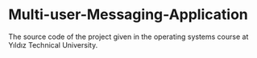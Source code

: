 # Multi-user-Messaging-Application
The source code of the project given in the operating systems course at Yıldız Technical University.
